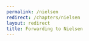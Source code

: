 ```yaml
---
permalink: /nielsen
redirect: /chapters/nielsen
layout: redirect
title: Forwarding to Nielsen
---
```

